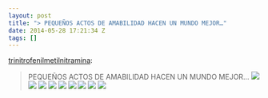 ```yaml
---
layout: post
title: "> PEQUEÑOS ACTOS DE AMABILIDAD HACEN UN MUNDO MEJOR…"
date: 2014-05-28 17:21:34 Z
tags: []
---
```

[trinitrofenilmetilnitramina](http://trinitrofenilmetilnitramina.tumblr.com/post/86852357625/pequenos-actos-de-amabilidad-hacen-un-mundo):

> PEQUEÑOS ACTOS DE AMABILIDAD HACEN UN MUNDO MEJOR…
![](/media/2014/05/87114701074_0.jpg)
![](/media/2014/05/87114701074_1.jpg)
![](/media/2014/05/87114701074_2.jpg)
![](/media/2014/05/87114701074_3.jpg)
![](/media/2014/05/87114701074_4.jpg)
![](/media/2014/05/87114701074_5.jpg)
![](/media/2014/05/87114701074_6.jpg)
![](/media/2014/05/87114701074_7.jpg)
![](/media/2014/05/87114701074_8.jpg)
